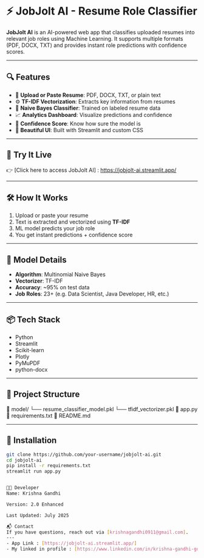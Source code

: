 # ⚡ JobJolt AI - Resume Role Classifier

**JobJolt AI** is an AI-powered web app that classifies uploaded resumes into relevant job roles using Machine Learning. It supports multiple formats (PDF, DOCX, TXT) and provides instant role predictions with confidence scores.

---

## 🔍 Features

- 📝 **Upload or Paste Resume**: PDF, DOCX, TXT, or plain text
- ⚙️ **TF-IDF Vectorization**: Extracts key information from resumes
- 🧠 **Naive Bayes Classifier**: Trained on labeled resume data
- 📈 **Analytics Dashboard**: Visualize predictions and confidence
- 🎯 **Confidence Score**: Know how sure the model is
- 🌈 **Beautiful UI**: Built with Streamlit and custom CSS

---

## 🚀 Try It Live

👉 [Click here to access JobJolt AI] : https://jobjolt-ai.streamlit.app/

---

## 🛠️ How It Works

1. Upload or paste your resume
2. Text is extracted and vectorized using **TF-IDF**
3. ML model predicts your job role
4. You get instant predictions + confidence score

---

## 🧠 Model Details

- **Algorithm**: Multinomial Naive Bayes
- **Vectorizer**: TF-IDF
- **Accuracy**: ~95% on test data
- **Job Roles**: 23+ (e.g. Data Scientist, Java Developer, HR, etc.)

---

## 📦 Tech Stack

- Python
- Streamlit
- Scikit-learn
- Plotly
- PyMuPDF
- python-docx

---

## 📂 Project Structure

📁 model/
└── resume_classifier_model.pkl
└── tfidf_vectorizer.pkl
📄 app.py
📄 requirements.txt
📄 README.md

---

## 🧾 Installation

```bash
git clone https://github.com/your-username/jobjolt-ai.git
cd jobjolt-ai
pip install -r requirements.txt
streamlit run app.py


👨‍💻 Developer
Name: Krishna Gandhi

Version: 2.0 Enhanced

Last Updated: July 2025

📬 Contact
If you have questions, reach out via [krishnagandhi0911@gmail.com].
---
- App Link : [https://jobjolt-ai.streamlit.app/]
- My linked in profile : [https://www.linkedin.com/in/krishna-gandhi-go/]
